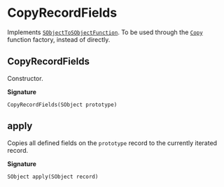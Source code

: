 # CopyRecordFields

Implements [`SObjectToSObjectFunction`](SObjectToSObjectFunction). To be used through the [`Copy`](Copy) function factory, instead of directly.

## CopyRecordFields

Constructor.

**Signature**
```apex
CopyRecordFields(SObject prototype)
```

## apply

Copies all defined fields on the `prototype` record to the currently iterated record.

**Signature**
```apex
SObject apply(SObject record)
```